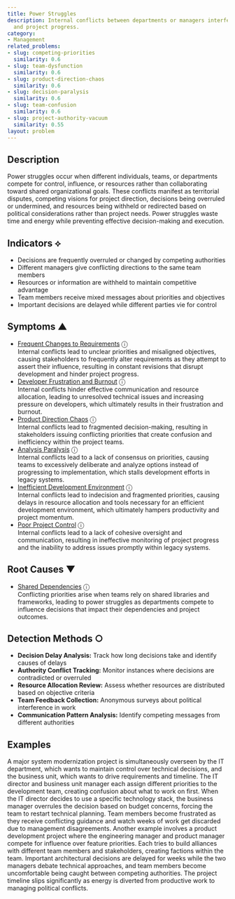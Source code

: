 ```yaml
---
title: Power Struggles
description: Internal conflicts between departments or managers interfere with decision-making
  and project progress.
category:
- Management
related_problems:
- slug: competing-priorities
  similarity: 0.6
- slug: team-dysfunction
  similarity: 0.6
- slug: product-direction-chaos
  similarity: 0.6
- slug: decision-paralysis
  similarity: 0.6
- slug: team-confusion
  similarity: 0.6
- slug: project-authority-vacuum
  similarity: 0.55
layout: problem
---
```


## Description

Power struggles occur when different individuals, teams, or departments compete for control, influence, or resources rather than collaborating toward shared organizational goals. These conflicts manifest as territorial disputes, competing visions for project direction, decisions being overruled or undermined, and resources being withheld or redirected based on political considerations rather than project needs. Power struggles waste time and energy while preventing effective decision-making and execution.


## Indicators ⟡

- Decisions are frequently overruled or changed by competing authorities
- Different managers give conflicting directions to the same team members
- Resources or information are withheld to maintain competitive advantage
- Team members receive mixed messages about priorities and objectives
- Important decisions are delayed while different parties vie for control


## Symptoms ▲

- [Frequent Changes to Requirements](frequent-changes-to-requirements.md) <span class="info-tooltip" title="Confidence: 0.594, Strength: 0.798">ⓘ</span>
<br/>  Internal conflicts lead to unclear priorities and misaligned objectives, causing stakeholders to frequently alter requirements as they attempt to assert their influence, resulting in constant revisions that disrupt development and hinder project progress.
- [Developer Frustration and Burnout](developer-frustration-and-burnout.md) <span class="info-tooltip" title="Confidence: 0.415, Strength: 0.649">ⓘ</span>
<br/>  Internal conflicts hinder effective communication and resource allocation, leading to unresolved technical issues and increasing pressure on developers, which ultimately results in their frustration and burnout.
- [Product Direction Chaos](product-direction-chaos.md) <span class="info-tooltip" title="Confidence: 0.349, Strength: 0.790">ⓘ</span>
<br/>  Internal conflicts lead to fragmented decision-making, resulting in stakeholders issuing conflicting priorities that create confusion and inefficiency within the project teams.
- [Analysis Paralysis](analysis-paralysis.md) <span class="info-tooltip" title="Confidence: 0.336, Strength: 0.738">ⓘ</span>
<br/>  Internal conflicts lead to a lack of consensus on priorities, causing teams to excessively deliberate and analyze options instead of progressing to implementation, which stalls development efforts in legacy systems.
- [Inefficient Development Environment](inefficient-development-environment.md) <span class="info-tooltip" title="Confidence: 0.321, Strength: 0.713">ⓘ</span>
<br/>  Internal conflicts lead to indecision and fragmented priorities, causing delays in resource allocation and tools necessary for an efficient development environment, which ultimately hampers productivity and project momentum.
- [Poor Project Control](poor-project-control.md) <span class="info-tooltip" title="Confidence: 0.312, Strength: 0.740">ⓘ</span>
<br/>  Internal conflicts lead to a lack of cohesive oversight and communication, resulting in ineffective monitoring of project progress and the inability to address issues promptly within legacy systems.

## Root Causes ▼

- [Shared Dependencies](shared-dependencies.md) <span class="info-tooltip" title="Confidence: 0.318, Strength: 0.952">ⓘ</span>
<br/>  Conflicting priorities arise when teams rely on shared libraries and frameworks, leading to power struggles as departments compete to influence decisions that impact their dependencies and project outcomes.

## Detection Methods ○

- **Decision Delay Analysis:** Track how long decisions take and identify causes of delays
- **Authority Conflict Tracking:** Monitor instances where decisions are contradicted or overruled
- **Resource Allocation Review:** Assess whether resources are distributed based on objective criteria
- **Team Feedback Collection:** Anonymous surveys about political interference in work
- **Communication Pattern Analysis:** Identify competing messages from different authorities


## Examples

A major system modernization project is simultaneously overseen by the IT department, which wants to maintain control over technical decisions, and the business unit, which wants to drive requirements and timeline. The IT director and business unit manager each assign different priorities to the development team, creating confusion about what to work on first. When the IT director decides to use a specific technology stack, the business manager overrules the decision based on budget concerns, forcing the team to restart technical planning. Team members become frustrated as they receive conflicting guidance and watch weeks of work get discarded due to management disagreements. Another example involves a product development project where the engineering manager and product manager compete for influence over feature priorities. Each tries to build alliances with different team members and stakeholders, creating factions within the team. Important architectural decisions are delayed for weeks while the two managers debate technical approaches, and team members become uncomfortable being caught between competing authorities. The project timeline slips significantly as energy is diverted from productive work to managing political conflicts.
